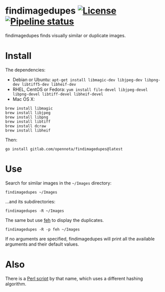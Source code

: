 findimagedupes [![License](http://img.shields.io/:license-gpl3-blue.svg)](http://www.gnu.org/licenses/gpl-3.0.html) [![Pipeline status](https://gitlab.com/opennota/findimagedupes/badges/master/pipeline.svg)](https://gitlab.com/opennota/findimagedupes/commits/master)
==============

findimagedupes finds visually similar or duplicate images.

# Install

The dependencies:

- Debian or Ubuntu: `apt-get install libmagic-dev libjpeg-dev libpng-dev libtiff5-dev libheif-dev`
- RHEL, CentOS or Fedora: `yum install file-devel libjpeg-devel libpng-devel libtiff-devel libheif-devel`
- Mac OS X:

```
brew install libmagic
brew install libjpeg
brew install libpng
brew install libtiff
brew install dcraw
brew install libheif
```

Then:

    go install gitlab.com/opennota/findimagedupes@latest

# Use

Search for similar images in the `~/Images` directory:

    findimagedupes ~/Images

...and its subdirectories:

    findimagedupes -R ~/Images

The same but use [feh](https://feh.finalrewind.org/) to display the duplicates.

    findimagedupes -R -p feh ~/Images

If no arguments are specified, findimagedupes will print all the available arguments and their default values.

# Also

There is a [Perl script](http://www.jhnc.org/findimagedupes/) by that name, which uses a different hashing algorithm.
